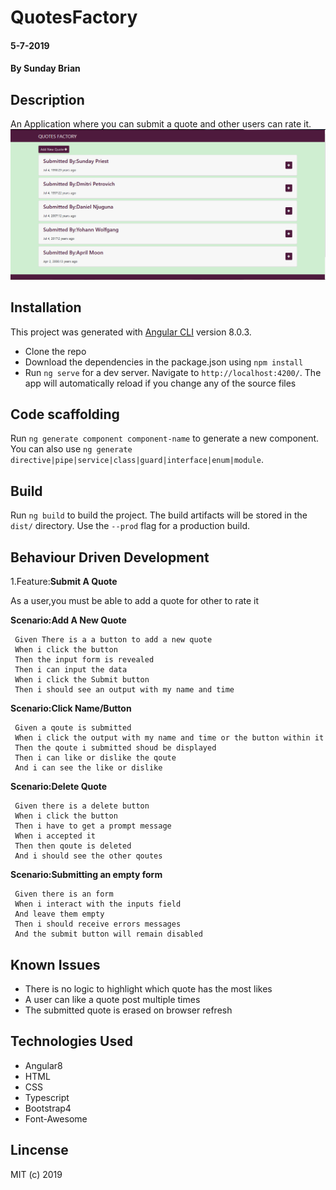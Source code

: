 # QuotesFactory

#### 5-7-2019

#### By Sunday Brian

## Description

An Application where you can submit a quote and other users can rate it.
![alt text](https://github.com/Sundaybrian/angular-quotes-factory/blob/master/src/assets/quotesFactory.PNG "Quotes Factory Image")

## Installation

This project was generated with [Angular CLI](https://github.com/angular/angular-cli) version 8.0.3.

* Clone the repo
* Download the dependencies in the package.json using `npm install`
* Run `ng serve` for a dev server. Navigate to `http://localhost:4200/`. The app will automatically reload if you change any of the source files


## Code scaffolding

Run `ng generate component component-name` to generate a new component. You can also use `ng generate directive|pipe|service|class|guard|interface|enum|module`.

## Build

Run `ng build` to build the project. The build artifacts will be stored in the `dist/` directory. Use the `--prod` flag for a production build.

## Behaviour Driven Development 

1.Feature:**Submit A Quote**

   As a user,you must be able to add a quote for other to rate it

  **Scenario:Add A New Quote**

     Given There is a a button to add a new quote
     When i click the button
     Then the input form is revealed
     Then i can input the data
     When i click the Submit button
     Then i should see an output with my name and time

  **Scenario:Click Name/Button** 

     Given a qoute is submitted
     When i click the output with my name and time or the button within it
     Then the qoute i submitted shoud be displayed
     Then i can like or dislike the qoute
     And i can see the like or dislike

  **Scenario:Delete Quote**

     Given there is a delete button
     When i click the button
     Then i have to get a prompt message
     When i accepted it
     Then then qoute is deleted
     And i should see the other qoutes

  **Scenario:Submitting an empty form**   

     Given there is an form
     When i interact with the inputs field 
     And leave them empty
     Then i should receive errors messages
     And the submit button will remain disabled     
            
## Known Issues

* There is no logic to highlight which quote has the most likes
* A user can like a quote post multiple times
* The submitted quote is erased on browser refresh

## Technologies Used

* Angular8
* HTML
* CSS
* Typescript
* Bootstrap4
* Font-Awesome
    
## Lincense 

MIT (c) 2019